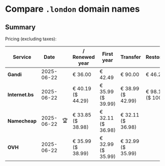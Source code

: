 # Compare `.london` domain names

## Summary

Pricing (excluding taxes):

| Service | Date |  | / Renewed year | First year | Transfer | Restoration |
|--|--|--|--|--|--|--|
| **Gandi** | 2025-06-22 |  | € 36.00 | € 42.49 | € 90.00 | € 46.22 |
| **Internet.bs** | 2025-06-22 |  | € 40.19<br>($ 44.29) | € 35.99<br>($ 39.99) | € 38.99<br>($ 42.99) | € 98.15<br>($ 100.69) |
| **Namecheap** | 2025-06-22 | 🏆 | € 33.85<br>($ 38.98) | € 32.11<br>($ 36.98) | € 32.11<br>($ 36.98) |  |
| **OVH** | 2025-06-22 |  | € 35.99<br>($ 38.99) | € 32.99<br>($ 35.99) | € 32.99<br>($ 35.99) |  |
